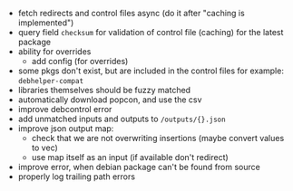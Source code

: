 - fetch redirects and control files async (do it after "caching is implemented")
- query field `checksum` for validation of control file (caching)
  for the latest package 
- ability for overrides
	- add config (for overrides)
- some pkgs don't exist, but are included in the control files for example: `debhelper-compat`
- libraries themselves should be fuzzy matched
- automatically download popcon, and use the csv
- improve debcontrol error
- add unmatched inputs and outputs to `/outputs/{}.json`
- improve json output map:
	- check that we are not overwriting insertions (maybe convert values to vec)
	- use map itself as an input (if available don't redirect)
- improve error, when debian package can't be found from source
- properly log trailing path errors
